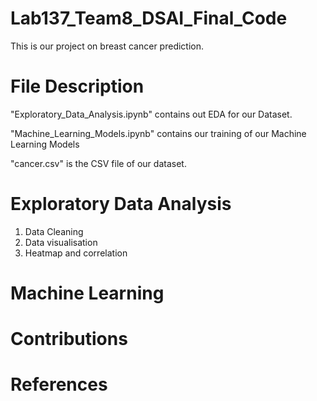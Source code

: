 # Lab137_Team8_DSAI_Final_Code
This is our project on breast cancer prediction.

# File Description

"Exploratory_Data_Analysis.ipynb" contains out EDA for our Dataset.

"Machine_Learning_Models.ipynb" contains our training of our Machine Learning Models

"cancer.csv" is the CSV file of our dataset.


# Exploratory Data Analysis
1. Data Cleaning
2. Data visualisation
3. Heatmap and correlation

# Machine Learning

# Contributions

# References
